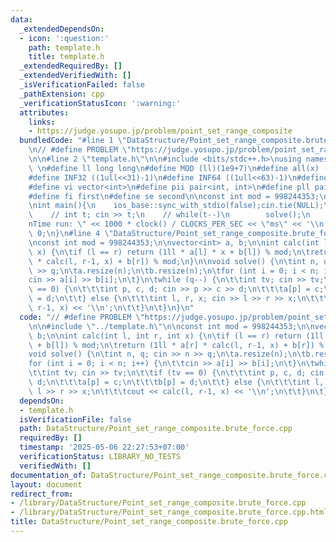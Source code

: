 ```yaml
---
data:
  _extendedDependsOn:
  - icon: ':question:'
    path: template.h
    title: template.h
  _extendedRequiredBy: []
  _extendedVerifiedWith: []
  _isVerificationFailed: false
  _pathExtension: cpp
  _verificationStatusIcon: ':warning:'
  attributes:
    links:
    - https://judge.yosupo.jp/problem/point_set_range_composite
  bundledCode: "#line 1 \"DataStructure/Point_set_range_composite.brute_force.cpp\"\
    \n// #define PROBLEM \"https://judge.yosupo.jp/problem/point_set_range_composite\"\
    \n\n#line 2 \"template.h\"\n\n#include <bits/stdc++.h>\nusing namespace std;\n\
    \ \n#define ll long long\n#define MOD (ll)(1e9+7)\n#define all(x) (x).begin(),(x).end()\n\
    #define INF32 ((1ull<<31)-1)\n#define INF64 ((1ull<<63)-1)\n#define inf (ll)1e18\n\
    #define vi vector<int>\n#define pii pair<int, int>\n#define pll pair<ll, ll>\n\
    #define fi first\n#define se second\n\nconst int mod = 998244353;\n\nvoid solve();\n\
    \nint main(){\n    ios_base::sync_with_stdio(false);cin.tie(NULL);\n    // cin.exceptions(cin.failbit);\n\
    \    // int t; cin >> t;\n    // while(t--)\n        solve();\n    cerr << \"\\\
    nTime run: \" << 1000 * clock() / CLOCKS_PER_SEC << \"ms\" << '\\n';\n    return\
    \ 0;\n}\n#line 4 \"DataStructure/Point_set_range_composite.brute_force.cpp\"\n\
    \nconst int mod = 998244353;\n\nvector<int> a, b;\n\nint calc(int l, int r, int\
    \ x) {\n\tif (l == r) return (1ll * a[l] * x + b[l]) % mod;\n\treturn (1ll * a[r]\
    \ * calc(l, r-1, x) + b[r]) % mod;\n}\n\nvoid solve() {\n\tint n, q; cin >> n\
    \ >> q;\n\ta.resize(n);\n\tb.resize(n);\n\tfor (int i = 0; i < n; i++) {\n\t\t\
    cin >> a[i] >> b[i];\n\t}\n\twhile (q--) {\n\t\tint tv; cin >> tv;\n\t\tif (tv\
    \ == 0) {\n\t\t\tint p, c, d; cin >> p >> c >> d;\n\t\t\ta[p] = c;\n\t\t\tb[p]\
    \ = d;\n\t\t} else {\n\t\t\tint l, r, x; cin >> l >> r >> x;\n\t\t\tcout << calc(l,\
    \ r-1, x) << '\\n';\n\t\t}\n\t}\n}\n"
  code: "// #define PROBLEM \"https://judge.yosupo.jp/problem/point_set_range_composite\"\
    \n\n#include \"../template.h\"\n\nconst int mod = 998244353;\n\nvector<int> a,\
    \ b;\n\nint calc(int l, int r, int x) {\n\tif (l == r) return (1ll * a[l] * x\
    \ + b[l]) % mod;\n\treturn (1ll * a[r] * calc(l, r-1, x) + b[r]) % mod;\n}\n\n\
    void solve() {\n\tint n, q; cin >> n >> q;\n\ta.resize(n);\n\tb.resize(n);\n\t\
    for (int i = 0; i < n; i++) {\n\t\tcin >> a[i] >> b[i];\n\t}\n\twhile (q--) {\n\
    \t\tint tv; cin >> tv;\n\t\tif (tv == 0) {\n\t\t\tint p, c, d; cin >> p >> c >>\
    \ d;\n\t\t\ta[p] = c;\n\t\t\tb[p] = d;\n\t\t} else {\n\t\t\tint l, r, x; cin >>\
    \ l >> r >> x;\n\t\t\tcout << calc(l, r-1, x) << '\\n';\n\t\t}\n\t}\n}"
  dependsOn:
  - template.h
  isVerificationFile: false
  path: DataStructure/Point_set_range_composite.brute_force.cpp
  requiredBy: []
  timestamp: '2025-05-06 22:27:53+07:00'
  verificationStatus: LIBRARY_NO_TESTS
  verifiedWith: []
documentation_of: DataStructure/Point_set_range_composite.brute_force.cpp
layout: document
redirect_from:
- /library/DataStructure/Point_set_range_composite.brute_force.cpp
- /library/DataStructure/Point_set_range_composite.brute_force.cpp.html
title: DataStructure/Point_set_range_composite.brute_force.cpp
---
```

